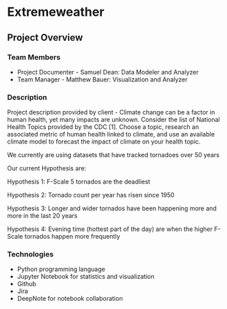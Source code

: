 # Extremeweather

## Project Overview 

### Team Members 
* Project Documenter - Samuel Dean: Data Modeler and Analyzer 
* Team Manager - Matthew Bauer: Visualization and Analyzer 

### Description 
Project description provided by client - Climate change can be a factor in human health, yet many impacts are unknown. Consider the list of National Health Topics provided by the CDC [1]. Choose a topic, research an associated metric of human health linked to climate, and use an available climate model to forecast the impact of climate on your health topic.

We currently are using datasets that have tracked tornadoes over 50 years

Our current Hypothesis are: 

Hypothesis 1: F-Scale 5 tornados are the deadliest 

Hypothesis 2: Tornado count per year has risen since 1950 

Hypothesis 3: Longer and wider tornados have been happening more and more in the last 20 years

Hypothesis 4: Evening time (hottest part of the day) are when the higher F-Scale tornados happen more frequently


### Technologies 
* Python programming language 
* Jupyter Notebook for statistics and visualization 
* Github
* Jira
* DeepNote for notebook collaboration 


